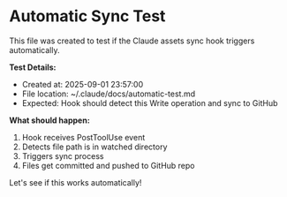 # Automatic Sync Test

This file was created to test if the Claude assets sync hook triggers automatically.

**Test Details:**
- Created at: 2025-09-01 23:57:00
- File location: ~/.claude/docs/automatic-test.md
- Expected: Hook should detect this Write operation and sync to GitHub

**What should happen:**
1. Hook receives PostToolUse event
2. Detects file path is in watched directory
3. Triggers sync process
4. Files get committed and pushed to GitHub repo

Let's see if this works automatically!
